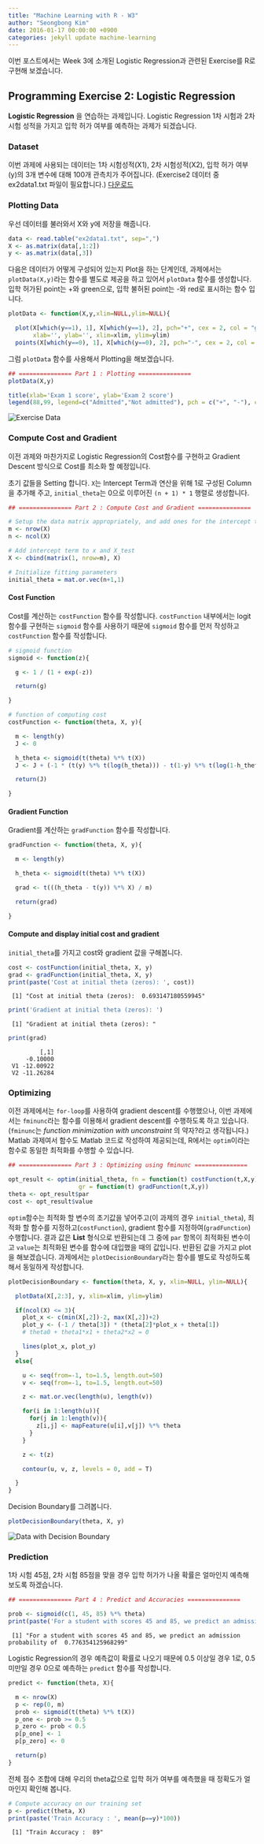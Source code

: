 ```yaml
---
title: "Machine Learning with R - W3"
author: "Seongbong Kim"
date: 2016-01-17 00:00:00 +0900
categories: jekyll update machine-learning
---
```


이번 포스트에서는 Week 3에 소개된 Logistic Regression과 관련된 Exercise를 R로 구현해 보겠습니다.


## Programming Exercise 2: Logistic Regression


**Logistic Regression** 을 연습하는 과제입니다.
 Logistic Regression 1차 시험과 2차 시험 성적을 가지고 입학 허가 여부를 예측하는 과제가 되겠습니다.

### Dataset
이번 과제에 사용되는 데이터는 1차 시험성적(X1), 2차 시험성적(X2), 입학 허가 여부(y)의 3개 변수에 대해 100개 관측치가 주어집니다.
(Exercise2 데이터 중 ex2data1.txt 파일이 필요합니다.)
<a href="http://s3.amazonaws.com/spark-public/ml/exercises/on-demand/machine-learning-ex2.zip">다운로드</a>

### Plotting Data

우선 데이터를 불러와서 X와 y에 저장을 해줍니다.

```r
data <- read.table("ex2data1.txt", sep=",")
X <- as.matrix(data[,1:2])
y <- as.matrix(data[,3])
```

다음은 데이터가 어떻게 구성되어 있는지 Plot을 하는 단계인데, 과제에서는 `plotData(X,y)`라는 함수를 별도로 제공을 하고 있어서 `plotData` 함수를 생성합니다. 입학 허가된 point는 +와 green으로, 입학 불허된 point는 -와 red로 표시하는 함수 입니다.


```r
plotData <- function(X,y,xlim=NULL,ylim=NULL){

  plot(X[which(y==1), 1], X[which(y==1), 2], pch="+", cex = 2, col = "green",
       xlab='', ylab='', xlim=xlim, ylim=ylim)
  points(X[which(y==0), 1], X[which(y==0), 2], pch="-", cex = 2, col = "red")}
```

그럼 `plotData` 함수를 사용해서 Plotting을 해보겠습니다.


```r
## =============== Part 1 : Plotting ===============
plotData(X,y)

title(xlab='Exam 1 score', ylab='Exam 2 score')
legend(88,99, legend=c("Admitted","Not admitted"), pch = c("+", "-"), col=c("green", "red"))
```

![Exercise Data](/assets/coursera/machine-learning/ex2/ex2-1-1.png)


### Compute Cost and Gradient
이전 과제와 마찬가지로 Logistic Regression의 Cost함수를 구현하고 Gradient Descent 방식으로 Cost를 최소화 할 예정입니다.

초기 값들을 Setting 합니다. `X`는 Intercept Term과 연산을 위해 1로 구성된 Column을 추가해 주고, `initial_theta`는 0으로 이루어진 `(n + 1) * 1` 행렬로 생성합니다.


```r
## =============== Part 2 : Compute Cost and Gradient ===============

# Setup the data matrix appropriately, and add ones for the intercept term
m <- nrow(X)
n <- ncol(X)

# Add intercept term to x and X_test
X <- cbind(matrix(1, nrow=m), X)

# Initialize fitting parameters
initial_theta = mat.or.vec(n+1,1)
```


#### Cost Function
Cost를 계산하는 `costFunction` 함수를 작성합니다. `costFunction` 내부에서는 logit함수를 구현하는 `sigmoid` 함수를 사용하기 때문에 `sigmoid` 함수를 먼저 작성하고 `costFunction` 함수를 작성합니다.

```r
# sigmoid function
sigmoid <- function(z){

  g <- 1 / (1 + exp(-z))

  return(g)

}

# function of computing cost
costFunction <- function(theta, X, y){

  m <- length(y)
  J <- 0

  h_theta <- sigmoid(t(theta) %*% t(X))
  J <- J + (-1 * (t(y) %*% t(log(h_theta))) - t(1-y) %*% t(log(1-h_theta))) / m

  return(J)

}
```


#### Gradient Function
Gradient를 계산하는 `gradFunction` 함수를 작성합니다.

```r
gradFunction <- function(theta, X, y){

  m <- length(y)

  h_theta <- sigmoid(t(theta) %*% t(X))

  grad <- t(((h_theta - t(y)) %*% X) / m)

  return(grad)

}
```


#### Compute and display initial cost and gradient
`initial_theta`를 가지고 cost와 gradient 값을 구해봅니다.

```r
cost <- costFunction(initial_theta, X, y)
grad <- gradFunction(initial_theta, X, y)
print(paste('Cost at initial theta (zeros): ', cost))
```


     [1] "Cost at initial theta (zeros):  0.693147180559945"


```r
print('Gradient at initial theta (zeros): ')
```


     [1] "Gradient at initial theta (zeros): "


```r
print(grad)
```


             [,1]
         -0.10000
     V1 -12.00922
     V2 -11.26284



### Optimizing
이전 과제에서는 `for-loop`를 사용하여 gradient descent를 수행했으나, 이번 과제에서는 `fminunc`라는 함수를 이용해서 gradient descent를 수행하도록 하고 있습니다.(`fminunc`는 *function minimization with unconstraint* 의 약자?라고 생각됩니다.) Matlab 과제여서 함수도 Matlab 코드로 작성하여 제공되는데, R에서는 `optim`이라는 함수로 동일한 최적화를 수행할 수 있습니다.


```r
## =============== Part 3 : Optimizing using fminunc ===============

opt_result <- optim(initial_theta, fn = function(t) costFunction(t,X,y),
                    gr = function(t) gradFunction(t,X,y))
theta <- opt_result$par
cost <- opt_result$value
```
`optim`함수는 최적화 할 변수의 초기값을 넣어주고(이 과제의 경우 `initial_theta`), 최적화 할 함수를 지정하고(`costFunction`), gradient 함수를 지정하여(`gradFunction`) 수행합니다.
결과 값은 **List** 형식으로 반환되는데 그 중에 `par` 항목이 최적화된 변수이고 `value`는 최적화된 변수를 함수에 대입했을 때의 값입니다.
반환된 값을 가지고 plot을 해보겠습니다.
과제에서는 `plotDecisionBoundary`라는 함수를 별도로 작성하도록 해서 동일하게 작성합니다.

```r
plotDecisionBoundary <- function(theta, X, y, xlim=NULL, ylim=NULL){

  plotData(X[,2:3], y, xlim=xlim, ylim=ylim)

  if(ncol(X) <= 3){
    plot_x <- c(min(X[,2])-2, max(X[,2])+2)
    plot_y <- (-1 / theta[3]) * (theta[2]*plot_x + theta[1])
    # theta0 + theta1*x1 + theta2*x2 = 0

    lines(plot_x, plot_y)
  }
  else{

    u <- seq(from=-1, to=1.5, length.out=50)
    v <- seq(from=-1, to=1.5, length.out=50)

    z <- mat.or.vec(length(u), length(v))

    for(i in 1:length(u)){
      for(j in 1:length(v)){
        z[i,j] <- mapFeature(u[i],v[j]) %*% theta
      }
    }

    z <- t(z)

    contour(u, v, z, levels = 0, add = T)

  }
}
```

Decision Boundary를 그려봅니다.

```r
plotDecisionBoundary(theta, X, y)
```

![Data with Decision Boundary](/assets/coursera/machine-learning/ex2/ex2-1-2.png)

### Prediction

1차 시험 45점, 2차 시험 85점을 맞을 경우 입학 허가가 나올 확률은 얼마인지 예측해 보도록 하겠습니다.


```r
## =============== Part 4 : Predict and Accuracies ===============

prob <- sigmoid(c(1, 45, 85) %*% theta)
print(paste('For a student with scores 45 and 85, we predict an admission probability of ', prob))
```


     [1] "For a student with scores 45 and 85, we predict an admission probability of  0.776354125968299"



Logistic Regression의 경우 예측값이 확률로 나오기 때문에 0.5 이상일 경우 1로, 0.5 미만일 경우 0으로 예측하는 `predict` 함수를 작성합니다.

```r
predict <- function(theta, X){

  m <- nrow(X)
  p <- rep(0, m)
  prob <- sigmoid(t(theta) %*% t(X))
  p_one <- prob >= 0.5
  p_zero <- prob < 0.5
  p[p_one] <- 1  
  p[p_zero] <- 0

  return(p)
}
```

전체 점수 조합에 대해 우리의 theta값으로 입학 허가 여부를 예측했을 때 정확도가 얼마인지 확인해 봅니다.

```r
# Compute accuracy on our training set
p <- predict(theta, X)
print(paste('Train Accuracy : ', mean(p==y)*100))
```


     [1] "Train Accuracy :  89"
